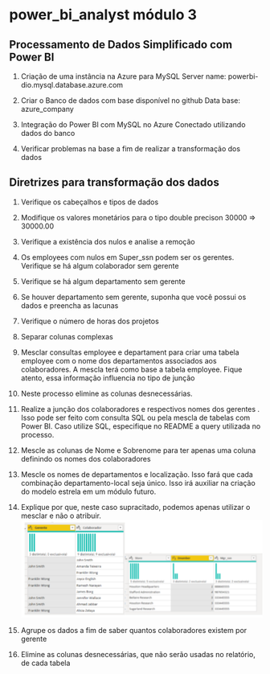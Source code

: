 # power_bi_analyst módulo 3

## Processamento de Dados Simplificado com Power BI

1. Criação de uma instância na Azure para MySQL
    Server name: powerbi-dio.mysql.database.azure.com

2. Criar o Banco de dados com base disponível no github
    Data base: azure_company

3. Integração do Power BI com MySQL no Azure
    Conectado utilizando dados do banco

4. Verificar problemas na base a fim de realizar a transformação dos dados


## Diretrizes para transformação dos dados

1. Verifique os cabeçalhos e tipos de dados

2. Modifique os valores monetários para o tipo double precison
    30000 => 30000.00

3. Verifique a existência dos nulos e analise a remoção

4. Os employees com nulos em Super_ssn podem ser os gerentes. Verifique se há algum colaborador sem gerente

5. Verifique se há algum departamento sem gerente

6. Se houver departamento sem gerente, suponha que você possui os dados e preencha as lacunas

7. Verifique o número de horas dos projetos

8. Separar colunas complexas

9. Mesclar consultas employee e departament para criar uma tabela employee com o nome dos departamentos associados aos colaboradores. A mescla terá como base a tabela employee. Fique atento, essa informação influencia no tipo de junção

10. Neste processo elimine as colunas desnecessárias.

11. Realize a junção dos colaboradores e respectivos nomes dos gerentes . Isso pode ser feito com consulta SQL ou pela mescla de tabelas com Power BI. Caso utilize SQL, especifique no README a query utilizada no processo.

12. Mescle as colunas de Nome e Sobrenome para ter apenas uma coluna definindo os nomes dos colaboradores

13. Mescle os nomes de departamentos e localização. Isso fará que cada combinação departamento-local seja único. Isso irá auxiliar na criação do modelo estrela em um módulo futuro.

14. Explique por que, neste caso supracitado, podemos apenas utilizar o mesclar e não o atribuir.
![alt text](image_1.png)
15. Agrupe os dados a fim de saber quantos colaboradores existem por gerente

16. Elimine as colunas desnecessárias, que não serão usadas no relatório, de cada tabela